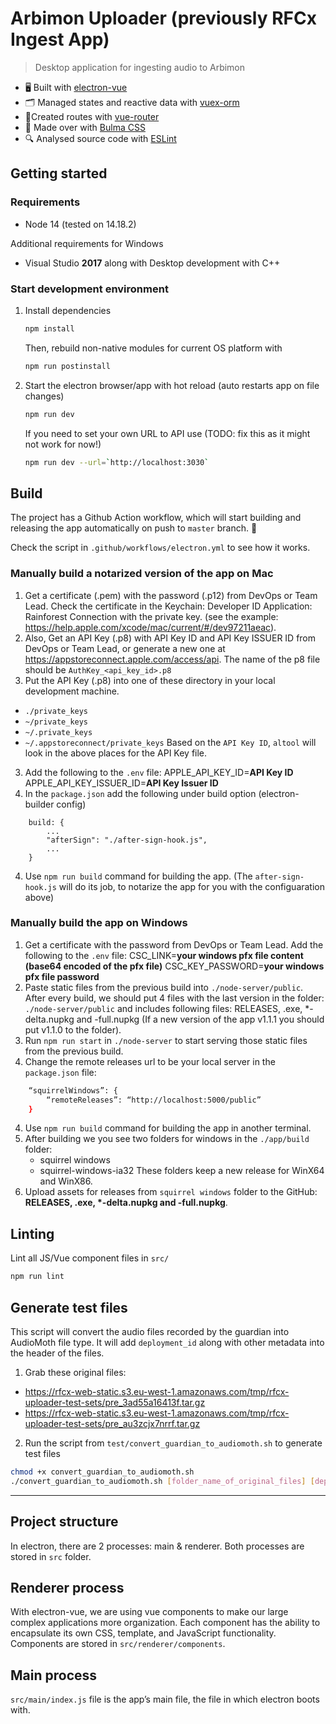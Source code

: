 # Arbimon Uploader (previously RFCx Ingest App)

> Desktop application for ingesting audio to Arbimon

- 🖥 Built with [electron-vue](https://github.com/SimulatedGREG/electron-vue)
- 🗂 Managed states and reactive data with [vuex-orm](https://github.com/vuex-orm/vuex-orm)
- 🚦Created routes with [vue-router](https://github.com/vuejs/vue-router)
- 💅 Made over with [Bulma CSS](https://bulma.io/)
- 🔍 Analysed source code with [ESLint](https://eslint.org/)

## Getting started

### Requirements

- Node 14 (tested on 14.18.2)

Additional requirements for Windows
- Visual Studio **2017** along with Desktop development with C++

### Start development environment

1. Install dependencies

    ``` bash
    npm install
    ```

    Then, rebuild non-native modules for current OS platform with

    ``` bash
    npm run postinstall
    ```

2. Start the electron browser/app with hot reload (auto restarts app on file changes)

    ``` bash
    npm run dev
    ```
    If you need to set your own URL to API use (TODO: fix this as it might not work for now!)

    ``` bash
    npm run dev --url=`http://localhost:3030`
    ```

## Build

The project has a Github Action workflow, which will start building and releasing the app automatically on push to `master` branch. 🦾

Check the script in `.github/workflows/electron.yml` to see how it works.

### Manually build a notarized version of the app on Mac

1. Get a certificate (.pem) with the password (.p12) from DevOps or Team Lead. Check the certificate in the Keychain: Developer ID Application: Rainforest Connection with the private key. (see the example: https://help.apple.com/xcode/mac/current/#/dev97211aeac).
2. Also, Get an API Key (.p8) with API Key ID and API Key ISSUER ID from DevOps or Team Lead, or generate a new one at https://appstoreconnect.apple.com/access/api. The name of the p8 file should be `AuthKey_<api_key_id>.p8`
3. Put the API Key (.p8) into one of these directory in your local development machine.
* `./private_keys`
* `~/private_keys`
* `~/.private_keys`
* `~/.appstoreconnect/private_keys`
Based on the `API Key ID`, `altool` will look in the above places for the API Key file.
3. Add the following to the `.env` file:
APPLE_API_KEY_ID=**API Key ID**
APPLE_API_KEY_ISSUER_ID=**API Key Issuer ID**
5. In the `package.json` add the following under build option (electron-builder config)
```
    build: {
        ...
        "afterSign": "./after-sign-hook.js",
        ...
    }
```

4. Use ```npm run build``` command for building the app.
(The `after-sign-hook.js` will do its job, to notarize the app for you with the configuaration above)

### Manually build the app on Windows

1. Get a certificate with the password from DevOps or Team Lead.
Add the following to the `.env` file:
CSC_LINK=**your windows pfx file content (base64 encoded of the pfx file)**
CSC_KEY_PASSWORD=**your windows pfx file password**
2. Paste static files from the previous build into `./node-server/public`. After every build, we should put 4 files with the last version in the folder: `./node-server/public` and includes following files: RELEASES, .exe, *-delta.nupkg and -full.nupkg (If a new version of the app v1.1.1 you should put v1.1.0 to the folder).
3. Run ```npm run start``` in `./node-server` to start serving those static files from the previous build.
3. Change the remote releases url to be your local server in the `package.json` file:
``` bash
    “squirrelWindows”: {
        “remoteReleases”: “http://localhost:5000/public”
    }
```
4. Use ```npm run build``` command for building the app in another terminal.
5. After building we you see two folders for windows in the `./app/build` folder:
    - squirrel windows
    - squirrel-windows-ia32
These folders keep a new release for WinX64 and WinX86.
6. Upload assets for releases from `squirrel windows` folder to the GitHub: __RELEASES, .exe, *-delta.nupkg and -full.nupkg__.

## Linting

Lint all JS/Vue component files in `src/`
``` bash
npm run lint
```

## Generate test files
This script will convert the audio files recorded by the guardian into AudioMoth file type. It will add `deployment_id` along with other metadata into the header of the files.

1. Grab these original files:
- https://rfcx-web-static.s3.eu-west-1.amazonaws.com/tmp/rfcx-uploader-test-sets/pre_3ad55a16413f.tar.gz
- https://rfcx-web-static.s3.eu-west-1.amazonaws.com/tmp/rfcx-uploader-test-sets/pre_au3zcjx7nrrf.tar.gz
2. Run the script from `test/convert_guardian_to_audiomoth.sh` to generate test files
``` bash
chmod +x convert_guardian_to_audiomoth.sh 
./convert_guardian_to_audiomoth.sh [folder_name_of_original_files] [deployment_id]
```
---

## Project structure
In electron, there are 2 processes: main & renderer. Both processes are stored in `src` folder.

## Renderer process
With electron-vue, we are using vue components to make our large complex applications more organization. Each component has the ability to encapsulate its own CSS, template, and JavaScript functionality. Components are stored in `src/renderer/components`.

## Main process
`src/main/index.js` file is the app’s main file, the file in which electron boots with.

